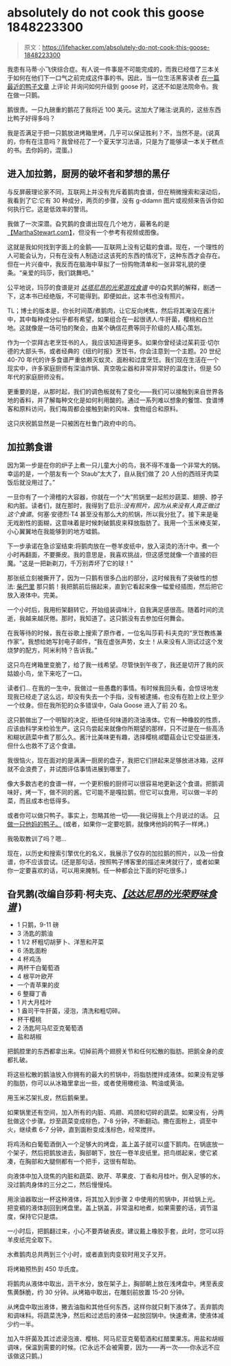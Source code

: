 # absolutely do not cook this goose 1848223300

> 原文：<https://lifehacker.com/absolutely-do-not-cook-this-goose-1848223300>

我患有马蒂·小飞侠综合症。有人说一件事是不可能完成的，而我已经借了三本关于如何在他们下一口气之前完成这件事的书。因此，当一位生活黑客读者 [在一篇](https://lifehacker.com/1848044100) [最近的鸭子文章](https://lifehacker.com/actually-you-should-roast-this-duck-instead-of-a-turke-1848028209) 上评论 并询问如何升级到 goose 时，这还不如是法院命令。我在做一只鹅。

鹅很贵。一只九磅重的鹅花了我将近 100 美元。这加大了赌注:说真的，这些东西比鸭子好得多吗？



我是否满足于把一只鹅放进烤箱里烤，几乎可以保证胜利？不，当然不是。(说真的，你有在注意吗？我曾经花了一个夏天学习法语，只是为了能够读一本关于糕点的书。去你妈的，混蛋。)

## 进入加拉鹅，厨房的破坏者和梦想的黑仔

与反屏蔽理论家不同，互联网上并没有充斥着鹅肉食谱，但在稍微搜索和滚动后，我看到了它:它有 30 种成分，两页的步骤，没有 g-ddamn 图片或视频来告诉你如何执行它。这是低效率的警讯。

我做了一次深潜。旮旯鹅的食谱出现在几个地方，最著名的是[【MarthaStewart.com】](https://www.marthastewart.com/348748/gala-goose)，但没有一个参考有视频或图像。



这就是我如何找到字面上的金鹅——互联网上没有记载的食谱。现在，一个理性的人可能会认为，只有在没有人制造过这该死的东西的情况下，这种东西才会存在。但在一片兴奋中，我反而在脑海中草拟了一份购物清单和一张非常礼貌的便条。“亲爱的玛莎，我们跳舞吧。”

公平地说，玛莎的食谱是对 [*达塔尼昂的光荣游戏食谱*](https://www.powells.com/book/-9780316170758/1-13?gclid=Cj0KCQiAnuGNBhCPARIsACbnLzqZBRq4ODfk1ATT3SjJ63-5XBvp9InK-nf7MNP5W5TpTaJ3Ii6RwC4aAkF0EALw_wcB) 中的旮旯鹅的解释，剧透一下，这本书已经绝版，不可能得到。即便如此，这本书也没有照片。

TL；博士的版本是，你长时间蒸/煮鹅肉，让它反向烤焦，然后将其淹没在酱汁中，其中每种成分似乎都有希望，如果组合在一起很诱人:牛肝菌，樱桃和白兰地。这就像是一场可怕的聚会，由某个确信花费等同于阶级的人精心策划。

作为一个崇拜古老烹饪书的人，我应该知道得更多。如果你曾经读过茱莉亚·切尔德的大部头书，或者经典的《纽约时报》烹饪书，你会注意到一个主题。20 世纪 40-70 年代的许多食谱严重依赖灭蚁灵、面粉和过度烹饪。我们现在生活在一个现实中，许多家庭厨师有深油炸锅、真空吸尘器和非常非常好的温度计。但是 50 年代的家庭厨师没有。



更重要的是，从那时起，我们的调色板就有了变化——我们可以接触到来自世界各地的香料，并了解每种文化是如何利用酸的。通过一系列难以想象的餐馆、食谱博客和原料访问，我们每周都会接触到新的风味、食物组合和原料。

这只庆祝鹅显然是一只被困在杜鲁门政府中的鸟。

## 加拉鹅食谱

因为第一步是在你的炉子上煮一只儿童大小的鸟，我不得不准备一个非常大的锅。幸运的是，一个朋友有一个 Staub“太大了，自从我们做了 20 人份的西班牙肉菜饭后就没用过了。”

一旦你有了一个滑稽的大容器，你就在一个“大”煎锅里一起煎炒蔬菜、翅膀、脖子和内脏。读者们，就在那时，我得到了启示:*没有照片，因为从来没有人真正做过这个食谱*。何塞·安德烈·T4 甚至没有那么大的煎锅，所以我分批了。接下来是毫无戏剧性的面糊，这意味着是时候刺破鹅皮来释放脂肪了。我用一个玉米棒支架，小心翼翼地在我能够到的地方嘘鹅。



下一步承诺在急诊室结束:将鹅肉放在一卷羊皮纸中，放入滚烫的汤汁中。煮一个小时再翻面，不要撕皮。我的意思是，我喜欢挑战，但这感觉就像一个直接的巨魔。"这是一把新剃刀，千万别弄坏了它的球！"

那张纸立刻被撕开了，因为一只鹅有很多凸出的部分，这时候我有了突破性的想法: [柴巴里](https://www.shape.com/lifestyle/sex-and-love/shibari-japanese-rope-bondage) 那只鹅！我把鹅前后捆起来，直到它看起来像一幅爱经插图，然后把它放入液体中。完美。

一个小时后，我用桁架翻转它，开始组装调味汁，自我满足感很高。随着时间的流逝，我越来越厌倦。那时，我知道了。这只鹅没有去参加任何舞会。

在我等待的时候，我在谷歌上搜索了原作者，一位名叫莎莉·科夫克的“烹饪教练兼作家”。我想给她写封电子邮件，“我在虚张声势，女士！从来没有人测试过这个发烧梦的配方，阿米利特？告诉我。”



这只鸟在烤箱里变脆了，给了我一线希望。尽管快到午夜了，我还是切开了我的灰姑娘小鸟，坐下来吃了一口。

读者们… 在我的一生中，我做过一些愚蠢的事情。有时候我回头看，会惊讶地发现我已经走了这么远，却没有失去一个手指，没有被逮捕，也没有在脸上纹上至少一个纹身。但在我所犯的众多错误中，Gala Goose 进入了前 20 名。

这只鹅做出了一个明智的决定，拒绝任何味道的浇油液体。它有一种橡胶的性质，应该由科学来检验生产。这只鸟尝起来就像你所期望的那样，只不过是在一些高汤和糊状蔬菜中煮了那么久。酱汁比美味更有趣，选择樱桃*或*蘑菇会让它受益匪浅，但什么也救不了这个食谱。

我很恼火，现在面对的是满满一厨房的盘子，我把它们拼起来足够放进冰箱，这样就不会浪费了，并试图评估事情进展到哪里了。



像大多数古老的食谱一样，一个更积极的厨师可以很容易地更新这个食谱。把鹅调味好，烤一下，做不同的酱。它可能不是嘎拉鹅，但它可以食用，可以做一半的菜，而且成本也低得多。

或者你可以做只鸭子。事实上，忽略其他一切——我记得我上个月说过的话。 [只做一只他妈的鸭子。](https://lifehacker.com/actually-you-should-roast-this-duck-instead-of-a-turke-1848028209) (或者，如果你一定要吃鹅，就像烤他妈的鸭子一样烤。)

我吸取教训了吗？嗯…



现在，以历史和搜索引擎优化的名义，我展示了仅存的加拉鹅的照片，以及一份食谱，你不应该尝试。(还是那句话，按照鸭子博客里的描述来烤就行了，或者如果你一定要喜欢的话，可以用来腌制。任一种都会比下面的好吃很多。)

## 旮旯鹅(改编自莎莉·柯夫克、[*【达达尼昂的光荣野味食谱*](https://www.powells.com/book/-9780316170758/1-13?gclid=Cj0KCQiAnuGNBhCPARIsACbnLzqZBRq4ODfk1ATT3SjJ63-5XBvp9InK-nf7MNP5W5TpTaJ3Ii6RwC4aAkF0EALw_wcB) )

*   1 只鹅，9-11 磅
*   3 汤匙的鹅油
*   1 1/2 杯粗切胡萝卜、洋葱和芹菜
*   6 汤匙面粉
*   4 杯鸡汤
*   两杯干白葡萄酒
*   4 根平叶欧芹
*   一个青苹果的皮
*   6 整瓣丁香
*   1 片大月桂叶
*   1 盎司干牛肝菌，浸泡，清洗和粗切碎。
*   杯干樱桃
*   2 汤匙阿马尼亚克葡萄酒
*   盐和胡椒

把鹅腔里的东西都拿出来。切掉前两个翅膀关节和任何松散的脂肪。把鹅全身的皮都扎破。

将这些松散的鹅油放入你拥有的最大的煎锅中，将脂肪搅拌成液体。如果没有足够的脂肪，你可以从冰箱里拿出一些，或者使用橄榄油、鸭油或黄油。



用玉米芯架扎皮，然后鹅柴里。

如果锅里还有空间，加入所有的内脏、鸡翅、鸡颈和切碎的蔬菜。如果没有，分两批做这个步骤。炒至蔬菜变成棕色，7-8 分钟，不断翻动。撒在面粉上，调至中火，继续煮 6-7 分钟，直到面粉变成浅棕色，经常搅拌。



将鸡汤和白葡萄酒倒入一个足够大的烤盘，盖上盖子就可以盛下鹅肉。在锅底放一个架子，然后把鹅放进去，胸部朝下，放在一卷羊皮纸里。把鸟绑起来，使它紧凑，在胸部和大腿侧都有一个把手，这很有帮助。

向液体中加入烧焦的内脏和蔬菜、欧芹、苹果皮、丁香和月桂叶。倒入足够的水，没过鹅肉身体的三分之二，然后慢慢炖。

用涂油器取出一杯这种液体，将其加入到步骤 2 中使用的煎锅中，并给锅上光。把变稠的液体刮回到烤盘里。盖上锅盖，非常温和地煮，如果需要的话，调节温度，保持它只是煨。



一小时后，把鹅翻过来，小心不要弄破表皮。建议戴上橡胶手套，此时，您可以将羊皮纸完全取下。

水煮鹅肉总共两到三个小时，或者直到肉变软时用叉子叉开。

将烤箱预热到 450 华氏度。



将鹅肉从液体中取出，沥干水分，放在架子上，胸部朝上放在浅烤盘中。烤至表皮焦黄酥脆，约 30 分钟。从烤箱中取出，在雕刻前放置 15-20 分钟。

从烤盘中取出液体，撇去油脂和其他任何东西，这样你就只剩下液体了。丢弃鹅肉和调味料。将蔬菜洗净，然后和过滤后的液体一起放回锅中。快速煮沸，使液体减少约一半。

加入牛肝菌及其过滤浸泡液、樱桃、阿马尼亚克葡萄酒和红醋栗果冻。用盐和胡椒调味，保温到需要的时候。(它永远不会被需要，因为——再一次——你永远不应该做这只鹅。)